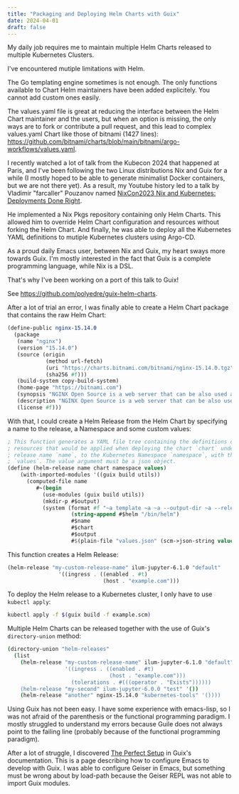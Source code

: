 ```yaml
---
title: "Packaging and Deploying Helm Charts with Guix"
date: 2024-04-01
draft: false
---
```


My daily job requires me to maintain multiple Helm Charts released to multiple Kubernetes Clusters.

I've encountered mutiple limitations with Helm.

The Go templating engine sometimes is not enough. The only functions available to Chart Helm
maintainers have been added explicitely. You cannot add custom ones easily.

The values.yaml file is great at reducing the interface between the Helm Chart maintainer and the
users, but when an option is missing, the only ways are to fork or contribute a pull request, and
this lead to complex values.yaml Chart like those of bitnami (1427 lines):
https://github.com/bitnami/charts/blob/main/bitnami/argo-workflows/values.yaml.

I recently watched a lot of talk from the Kubecon 2024 that happened at Paris, and I've been
following the two Linux distributions Nix and Guix for a while (I mostly hoped to be able to
generate minimalist Docker containers, but we are not there yet). As a result, my Youtube history
led to a talk by Vladimir "farcaller" Pouzanov named [NixCon2023 Nix and Kubernetes: Deployments Done Right](https://www.youtube.com/watch?v=SEA1Qm8K4gY).

He implemented a Nix Pkgs repository containing only Helm Charts. This allowed him to override Helm
Chart configuration and resources without forking the Helm Chart. And finally, he was able to
deploy all the Kubernetes YAML definitions to mutiple Kubernetes clusters using Argo-CD.

As a proud daily Emacs user, between Nix and Guix, my heart sways more towards Guix. I'm mostly
interested in the fact that Guix is a complete programming language, while Nix is a DSL.

That's why I've been working on a port of this talk to Guix!

See https://github.com/polyedre/guix-helm-charts.

After a lot of trial an error, I was finally able to create a Helm Chart package that contains the
raw Helm Chart:

```scheme
(define-public nginx-15.14.0
  (package
   (name "nginx")
   (version "15.14.0")
   (source (origin
            (method url-fetch)
            (uri "https://charts.bitnami.com/bitnami/nginx-15.14.0.tgz")
            (sha256 #f)))
   (build-system copy-build-system)
   (home-page "https://bitnami.com")
   (synopsis "NGINX Open Source is a web server that can be also used as a reverse proxy, load balancer, and HTTP cache. Recommended for high-demanding sites due to its ability to provide faster content.")
   (description "NGINX Open Source is a web server that can be also used as a reverse proxy, load balancer, and HTTP cache. Recommended for high-demanding sites due to its ability to provide faster content.")
   (license #f)))
```

With that, I could create a Helm Release from the Helm Chart by specifying a name to the release, a
Namespace and some custom values:

```scheme
; This function generates a YAML file tree containing the definitions of the
; resources that would be applied when deploying the chart `chart` under the
; release name `name`, to the Kubernetes Namespace `namespace`, with the values
; `values`. The value argument must be a json object.
(define (helm-release name chart namespace values)
    (with-imported-modules '((guix build utils))
      (computed-file name
         #~(begin
           (use-modules (guix build utils))
           (mkdir-p #$output)
           (system (format #f "~a template ~a ~a --output-dir ~a --release-name --values ~a"
                    (string-append #$helm "/bin/helm")
                    #$name
                    #$chart
                    #$output
                    #$(plain-file "values.json" (scm->json-string values))))))))
```

This function creates a Helm Release:

```scheme
(helm-release "my-custom-release-name" ilum-jupyter-6.1.0 "default"
                '((ingress . ((enabled . #t)
                              (host . "example.com")))
```

To deploy the Helm release to a Kubernetes cluster, I only have to use `kubectl apply`:

```sh
kubectl apply -f $(guix build -f example.scm)
```

Multiple Helm Charts can be released together with the use of Guix's `directory-union` method:

```sh
(directory-union "helm-releases"
  (list
    (helm-release "my-custom-release-name" ilum-jupyter-6.1.0 "default"
                  '((ingress . ((enabled . #t)
                                (host . "example.com")))
                    (tolerations . #(((operator . "Exists"))))))
    (helm-release "my-second" ilum-jupyter-6.0.0 "test" '())
    (helm-release "another" nginx-15.14.0 "kubernetes-tools" '())))
```

Using Guix has not been easy. I have some experience with emacs-lisp, so I was not afraid of the
parenthesis or the functional programming paradigm. I mostly struggled to understand my errors
because Guile does not always point to the failing line (probably because of the functional
programming paradigm).

After a lot of struggle, I discovered [The Perfect
Setup](https://guix.gnu.org/manual/en/html_node/The-Perfect-Setup.html) in Guix's documentation.
This is a page describing how to configure Emacs to develop with Guix. I was able to configure
Geiser in Emacs, but something must be wrong about by load-path because the Geiser REPL was not able
to import Guix modules.
